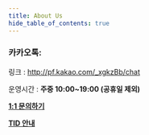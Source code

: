 ```yaml
---
title: About Us
hide_table_of_contents: true
---
```




### 카카오톡:

링크 : <http://pf.kakao.com/_xgkzBb/chat>

운영시간 : **주중 10:00~19:00 (공휴일 제외)**


**[1:1 문의하기](http://pf.kakao.com/_xgkzBb)**


**[TID 안내](../beginner/guide/tid_description)**